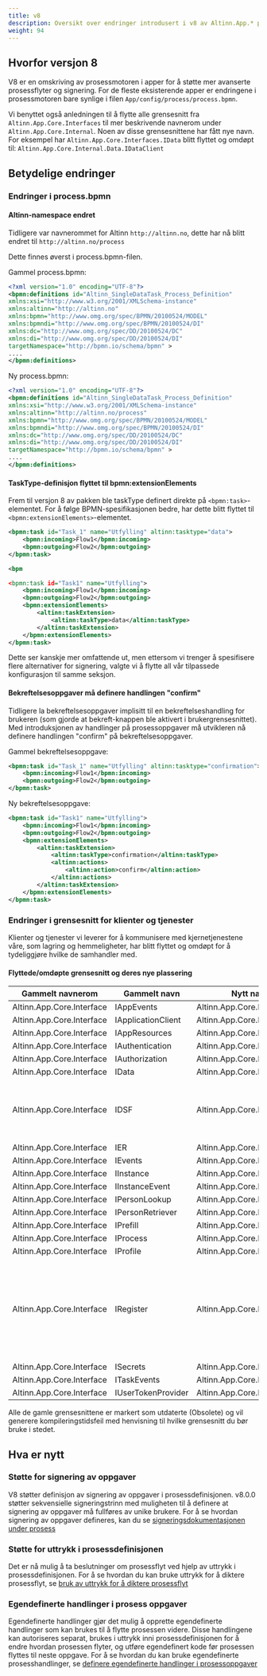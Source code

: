 ```yaml
---
title: v8
description: Oversikt over endringer introdusert i v8 av Altinn.App.* pakkene og applikasjonsmalen.
weight: 94
---
```


## Hvorfor versjon 8
V8 er en omskriving av prosessmotoren i apper for å støtte mer avanserte prosessflyter og signering.
For de fleste eksisterende apper er endringene i prosessmotoren bare synlige i filen `App/config/process/process.bpmn`.

Vi benyttet også anledningen til å flytte alle grensesnitt fra `Altinn.App.Core.Interfaces` til mer beskrivende navnerom under `Altinn.App.Core.Internal`.
Noen av disse grensesnittene har fått nye navn. For eksempel har `Altinn.App.Core.Interfaces.IData` blitt flyttet og omdøpt til: `Altinn.App.Core.Internal.Data.IDataClient`

## Betydelige endringer

### Endringer i process.bpmn

#### Altinn-namespace endret
Tidligere var navnerommet for Altinn `http://altinn.no`, dette har nå blitt endret til `http://altinn.no/process`

Dette finnes øverst i process.bpmn-filen.

Gammel process.bpmn:
```xml {hl_lines=[4]}
<?xml version="1.0" encoding="UTF-8"?>
<bpmn:definitions id="Altinn_SingleDataTask_Process_Definition"
xmlns:xsi="http://www.w3.org/2001/XMLSchema-instance"
xmlns:altinn="http://altinn.no"
xmlns:bpmn="http://www.omg.org/spec/BPMN/20100524/MODEL"
xmlns:bpmndi="http://www.omg.org/spec/BPMN/20100524/DI"
xmlns:dc="http://www.omg.org/spec/DD/20100524/DC"
xmlns:di="http://www.omg.org/spec/DD/20100524/DI"
targetNamespace="http://bpmn.io/schema/bpmn" >
....
</bpmn:definitions>
```

Ny process.bpmn:
```xml {hl_lines=[4]}
<?xml version="1.0" encoding="UTF-8"?>
<bpmn:definitions id="Altinn_SingleDataTask_Process_Definition"
xmlns:xsi="http://www.w3.org/2001/XMLSchema-instance"
xmlns:altinn="http://altinn.no/process"
xmlns:bpmn="http://www.omg.org/spec/BPMN/20100524/MODEL"
xmlns:bpmndi="http://www.omg.org/spec/BPMN/20100524/DI"
xmlns:dc="http://www.omg.org/spec/DD/20100524/DC"
xmlns:di="http://www.omg.org/spec/DD/20100524/DI"
targetNamespace="http://bpmn.io/schema/bpmn" >
....
</bpmn:definitions>
```

#### TaskType-definisjon flyttet til bpmn:extensionElements
Frem til versjon 8 av pakken ble taskType definert direkte på `<bpmn:task>`-elementet.
For å følge BPMN-spesifikasjonen bedre, har dette blitt flyttet til `<bpmn:extensionElements>`-elementet.

```xml {hl_lines=[1]}
<bpmn:task id="Task_1" name="Utfylling" altinn:tasktype="data">
    <bpmn:incoming>Flow1</bpmn:incoming>
    <bpmn:outgoing>Flow2</bpmn:outgoing>
</bpmn:task>
```

```xml {hl_lines=["4-8"]}
<bpm

<bpmn:task id="Task1" name="Utfylling">
    <bpmn:incoming>Flow1</bpmn:incoming>
    <bpmn:outgoing>Flow2</bpmn:outgoing>
    <bpmn:extensionElements>
        <altinn:taskExtension>
            <altinn:taskType>data</altinn:taskType>
        </altinn:taskExtension>
    </bpmn:extensionElements>
</bpmn:task>
```

Dette ser kanskje mer omfattende ut, men ettersom vi trenger å spesifisere flere alternativer for signering, valgte vi å flytte all vår tilpassede konfigurasjon til samme seksjon.

#### Bekreftelsesoppgaver må definere handlingen "confirm"
Tidligere la bekreftelsesoppgaver implisitt til en bekreftelseshandling for brukeren (som gjorde at bekreft-knappen ble aktivert i brukergrensesnittet).
Med introduksjonen av handlinger på prosessoppgaver må utvikleren nå definere handlingen "confirm" på bekreftelsesoppgaver.

Gammel bekreftelsesoppgave:
```xml
<bpmn:task id="Task_1" name="Utfylling" altinn:tasktype="confirmation">
    <bpmn:incoming>Flow1</bpmn:incoming>
    <bpmn:outgoing>Flow2</bpmn:outgoing>
</bpmn:task>
```

Ny bekreftelsesoppgave:
```xml
<bpmn:task id="Task1" name="Utfylling">
    <bpmn:incoming>Flow1</bpmn:incoming>
    <bpmn:outgoing>Flow2</bpmn:outgoing>
    <bpmn:extensionElements>
        <altinn:taskExtension>
            <altinn:taskType>confirmation</altinn:taskType>
            <altinn:actions>
                <altinn:action>confirm</altinn:action>
            </altinn:actions>
        </altinn:taskExtension>
    </bpmn:extensionElements>
</bpmn:task>
```

### Endringer i grensesnitt for klienter og tjenester
Klienter og tjenester vi leverer for å kommunisere med kjernetjenestene våre, som lagring og hemmeligheter, har blitt flyttet og omdøpt for å tydeliggjøre hvilke de samhandler med.

#### Flyttede/omdøpte grensesnitt og deres nye plassering

| Gammelt navnerom          | Gammelt navn          | Nytt navnerom                       | Nytt navn             | Merknader |
| ------------------------- | ------------------    | ----------------------------------   | --------------------- | --------- |
| Altinn.App.Core.Interface | IAppEvents            | Altinn.App.Core.Internal.App         | IAppEvents            | |
| Altinn.App.Core.Interface | IApplicationClient    | Altinn.App.Core.Internal.App         | IApplicationClient    | |
| Altinn.App.Core.Interface | IAppResources         | Altinn.App.Core.Internal.App         | IAppResources         | |
| Altinn.App.Core.Interface | IAuthentication       | Altinn.App.Core.Internal.Auth        | IAuthenticationClient | |
| Altinn.App.Core.Interface | IAuthorization        | Altinn.App.Core.Internal.Auth        | IAuthorizationClient  | |
| Altinn.App.Core.Interface | IData                 | Altinn.App.Core.Internal.Data        | IDataClient           | |
| Altinn.App.Core.Interface | IDSF                  | Altinn.App.Core.Internal.Registers   | IPersonClient         | Dette grensesnittet er forskjellig da oppstrøms-API-en har endret seg og krever flere parametere |
| Altinn.App.Core.Interface | IER                   | Altinn.App.Core.Internal.Registers   | IOrganizationClient   | |
| Altinn.App.Core.Interface | IEvents               | Altinn.App.Core.Internal.Events      | IEventsClient         | |
| Altinn.App.Core.Interface | IInstance             | Altinn.App.Core.Internal.Instances   | IInstanceClient       | |
| Altinn.App.Core.Interface | IInstanceEvent        | Altinn.App.Core.Internal.Instances   | IInstanceEventClient  | |
| Altinn.App.Core.Interface | IPersonLookup         | Altinn.App.Core.Internal.Registers   | IPersonClient         | |
| Altinn.App.Core.Interface | IPersonRetriever      | Altinn.App.Core.Internal.Registers   | IPersonClient         | |
| Altinn.App.Core.Interface | IPrefill              | Altinn.App.Core.Internal.Prefill     | IPrefill              | |
| Altinn.App.Core.Interface | IProcess              | Altinn.App.Core.Internal.Process     | IProcessClient        | |
| Altinn.App.Core.Interface | IProfile              | Altinn.App.Core.Internal.Profile     | IProfileClient        | |
| Altinn.App.Core.Interface | IRegister             | Altinn.App.Core.Internal.Registers   | IAltinnPartyClient    | Hvis du tidligere brukte IRegister.ER for å utføre oppslag av organisasjoner, bør du direkte injisere IOrganizationClient for disse bruksområdene |
| Altinn.App.Core.Interface | ISecrets              | Altinn.App.Core.Internal.Secrets     | ISecretsClient        | |
| Altinn.App.Core.Interface | ITaskEvents           | Altinn.App.Core.Internal.Process     | ITaskEvents           | |
| Altinn.App.Core.Interface | IUserTokenProvider    | Altinn.App.Core.Internal.Auth        | IUserTokenProvider    | |

Alle de gamle grensesnittene er markert som utdaterte (Obsolete) og vil generere kompileringstidsfeil med henvisning til hvilke grensesnitt du bør bruke i stedet.

## Hva er nytt

### Støtte for signering av oppgaver
V8 støtter definisjon av signering av oppgaver i prosessdefinisjonen.
v8.0.0 støtter sekvensielle signeringstrinn med muligheten til å definere at signering av oppgaver må fullføres av unike brukere.
For å se hvordan signering av oppgaver defineres, kan du se [signeringsdokumentasjonen under prosess]()

### Støtte for uttrykk i prosessdefinisjonen
Det er nå mulig å ta beslutninger om prosessflyt ved hjelp av uttrykk i prosessdefinisjonen.
For å se hvordan du kan bruke uttrykk for å diktere prosessflyt, se [bruk av uttrykk for å diktere prosessflyt]() 

### Egendefinerte handlinger i prosess oppgaver
Egendefinerte handlinger gjør det mulig å opprette egendefinerte handlinger som kan brukes til å flytte prosessen videre. Disse handlingene kan autoriseres separat, brukes i uttrykk inni prosessdefinisjonen for å endre hvordan prosessen flyter, og utføre egendefinert kode før prosessen flyttes til neste oppgave.
For å se hvordan du kan bruke egendefinerte prosesshandlinger, se [definere egendefinerte handlinger i prosessoppgaver]()